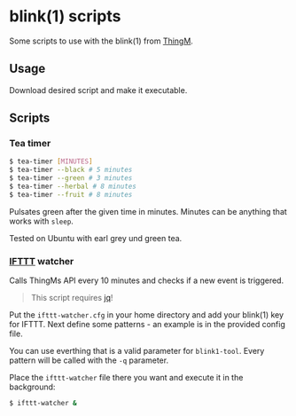 # blink(1) scripts
Some scripts to use with the blink(1) from [ThingM](http://thingm.com/).

## Usage
Download desired script and make it executable.

## Scripts
### Tea timer
```bash
$ tea-timer [MINUTES]
$ tea-timer --black # 5 minutes
$ tea-timer --green # 3 minutes
$ tea-timer --herbal # 8 minutes
$ tea-timer --fruit # 8 minutes
```

Pulsates green after the given time in minutes. Minutes can be anything that works with `sleep`.

Tested on Ubuntu with earl grey und green tea.

### [IFTTT](https://ifttt.com) watcher
Calls ThingMs API every 10 minutes and checks if a new event is triggered.

> This script requires [jq](https://stedolan.github.io/jq/)!

Put the `ifttt-watcher.cfg` in your home directory and add your blink(1) key for
IFTTT. Next define some patterns - an example is in the provided config file.

You can use everthing that is a valid parameter for `blink1-tool`. Every pattern
will be called with the `-q` parameter.

Place the `ifttt-watcher` file there you want and execute it in the background:
```bash
$ ifttt-watcher &
```